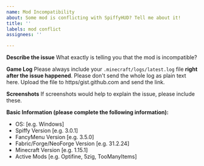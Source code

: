 ```yaml
---
name: Mod Incompatibility
about: Some mod is conflicting with SpiffyHUD? Tell me about it!
title: ''
labels: mod conflict
assignees: ''

---
```


**Describe the issue**
What exactly is telling you that the mod is incompatible?

**Game Log**
Please always include your `.minecraft/logs/latest.log` file **right after the issue happened**.
Please don't send the whole log as plain text here. Upload the file to https/gist.github.com and send the link.

**Screenshots**
If screenshots would help to explain the issue, please include these.

**Basic Information (please complete the following information):**
 - OS: [e.g. Windows]
 - Spiffy Version [e.g. 3.0.1]
 - FancyMenu Version [e.g. 3.5.0]
 - Fabric/Forge/NeoForge Version [e.g. 31.2.24]
 - Minecraft Version [e.g. 1.15.1]
 - Active Mods [e.g. Optifine, 5zig, TooManyItems]
